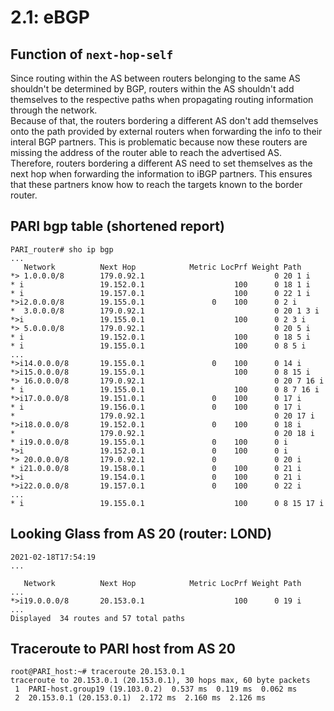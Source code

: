 # 2.1: eBGP
## Function of `next-hop-self`
Since routing within the AS between routers belonging to the same AS shouldn't be determined by BGP, routers within the AS shouldn't add themselves to the respective paths when propagating routing information through the network.  
Because of that, the routers bordering a different AS don't add themselves onto the path provided by external routers when forwarding the info to their interal BGP partners. This is problematic because now these routers are missing the address of the router able to reach the advertised AS. Therefore, routers bordering a different AS need to set themselves as the next hop when forwarding the information to iBGP partners. This ensures that these partners know how to reach the targets known to the border router.

## PARI bgp table (shortened report)
``` console
PARI_router# sho ip bgp
...
   Network          Next Hop            Metric LocPrf Weight Path
*> 1.0.0.0/8        179.0.92.1                             0 20 1 i
* i                 19.152.0.1                    100      0 18 1 i
* i                 19.157.0.1                    100      0 22 1 i
*>i2.0.0.0/8        19.155.0.1               0    100      0 2 i
*  3.0.0.0/8        179.0.92.1                             0 20 1 3 i
*>i                 19.155.0.1                    100      0 2 3 i
*> 5.0.0.0/8        179.0.92.1                             0 20 5 i
* i                 19.152.0.1                    100      0 18 5 i
* i                 19.155.0.1                    100      0 8 5 i
...
*>i14.0.0.0/8       19.155.0.1               0    100      0 14 i
*>i15.0.0.0/8       19.155.0.1                    100      0 8 15 i
*> 16.0.0.0/8       179.0.92.1                             0 20 7 16 i
* i                 19.155.0.1                    100      0 8 7 16 i
*>i17.0.0.0/8       19.151.0.1               0    100      0 17 i
* i                 19.156.0.1               0    100      0 17 i
*                   179.0.92.1                             0 20 17 i
*>i18.0.0.0/8       19.152.0.1               0    100      0 18 i
*                   179.0.92.1                             0 20 18 i
* i19.0.0.0/8       19.155.0.1               0    100      0 i
*>i                 19.152.0.1               0    100      0 i
*> 20.0.0.0/8       179.0.92.1               0             0 20 i
* i21.0.0.0/8       19.158.0.1               0    100      0 21 i
*>i                 19.154.0.1               0    100      0 21 i
*>i22.0.0.0/8       19.157.0.1               0    100      0 22 i
...
* i                 19.155.0.1                    100      0 8 15 17 i
``` 

## Looking Glass from AS 20 (router: LOND)
``` console
2021-02-18T17:54:19
...

   Network          Next Hop            Metric LocPrf Weight Path
...
*>i19.0.0.0/8       20.153.0.1                    100      0 19 i
...
Displayed  34 routes and 57 total paths
```

## Traceroute to PARI host from AS 20
``` console
root@PARI_host:~# traceroute 20.153.0.1
traceroute to 20.153.0.1 (20.153.0.1), 30 hops max, 60 byte packets
 1  PARI-host.group19 (19.103.0.2)  0.537 ms  0.119 ms  0.062 ms
 2  20.153.0.1 (20.153.0.1)  2.172 ms  2.160 ms  2.126 ms
```